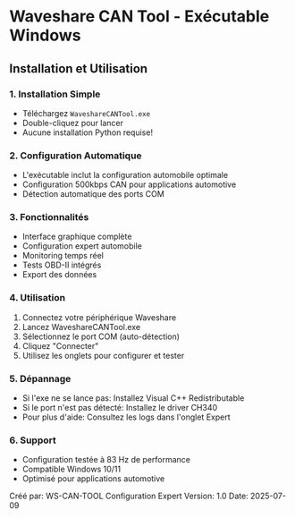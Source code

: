 # Waveshare CAN Tool - Exécutable Windows

## Installation et Utilisation

### 1. Installation Simple
- Téléchargez `WaveshareCANTool.exe`
- Double-cliquez pour lancer
- Aucune installation Python requise!

### 2. Configuration Automatique
- L'exécutable inclut la configuration automobile optimale
- Configuration 500kbps CAN pour applications automotive
- Détection automatique des ports COM

### 3. Fonctionnalités
- Interface graphique complète
- Configuration expert automobile
- Monitoring temps réel
- Tests OBD-II intégrés
- Export des données

### 4. Utilisation
1. Connectez votre périphérique Waveshare
2. Lancez WaveshareCANTool.exe
3. Sélectionnez le port COM (auto-détection)
4. Cliquez "Connecter"
5. Utilisez les onglets pour configurer et tester

### 5. Dépannage
- Si l'exe ne se lance pas: Installez Visual C++ Redistributable
- Si le port n'est pas détecté: Installez le driver CH340
- Pour plus d'aide: Consultez les logs dans l'onglet Expert

### 6. Support
- Configuration testée à 83 Hz de performance
- Compatible Windows 10/11
- Optimisé pour applications automotive

Créé par: WS-CAN-TOOL Configuration Expert
Version: 1.0
Date: 2025-07-09
